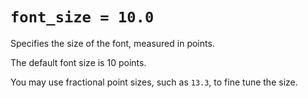 # `font_size = 10.0`

Specifies the size of the font, measured in points.

The default font size is 10 points.

You may use fractional point sizes, such as `13.3`, to fine tune the size.


